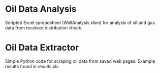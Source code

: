 # Oil Data Analysis
Scripted Excel spreadsheet (WellAnalysis.xlsm) for analysis of oil and gas data from received distribution check.

# Oil Data Extractor
Simple Python code for scraping oil data from saved web pages. Example results found in results.xls.
